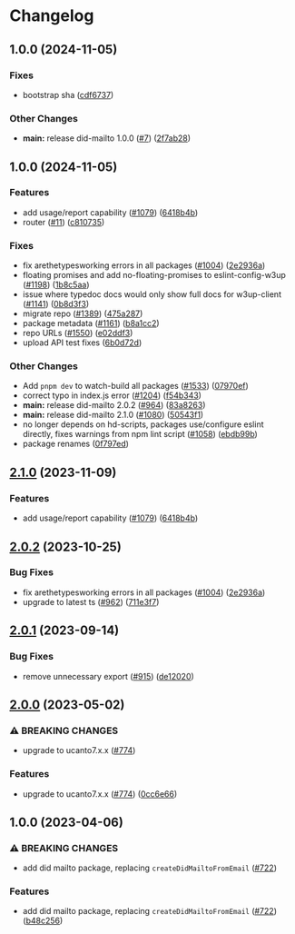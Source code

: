 # Changelog

## 1.0.0 (2024-11-05)


### Fixes

* bootstrap sha ([cdf6737](https://github.com/storacha/upload-service/commit/cdf67371ee9df3a60f7fea90c310179b20ee2b0b))


### Other Changes

* **main:** release did-mailto 1.0.0 ([#7](https://github.com/storacha/upload-service/issues/7)) ([2f7ab28](https://github.com/storacha/upload-service/commit/2f7ab286a7fd22249ed3ee2bd05b6a5d22e69cf0))

## 1.0.0 (2024-11-05)


### Features

* add usage/report capability ([#1079](https://github.com/storacha/upload-service/issues/1079)) ([6418b4b](https://github.com/storacha/upload-service/commit/6418b4b22329a118fb258928bd9a6a45ced5ce45))
* router ([#11](https://github.com/storacha/upload-service/issues/11)) ([c810735](https://github.com/storacha/upload-service/commit/c8107354da663120228f779814eafa0c9a3e80a2))


### Fixes

* fix arethetypesworking errors in all packages ([#1004](https://github.com/storacha/upload-service/issues/1004)) ([2e2936a](https://github.com/storacha/upload-service/commit/2e2936a3831389dd13be5be5146a04e2b15553c5))
* floating promises and add no-floating-promises to eslint-config-w3up ([#1198](https://github.com/storacha/upload-service/issues/1198)) ([1b8c5aa](https://github.com/storacha/upload-service/commit/1b8c5aa86ec3d177bf77df4e2916699c1f522598))
* issue where typedoc docs would only show full docs for w3up-client ([#1141](https://github.com/storacha/upload-service/issues/1141)) ([0b8d3f3](https://github.com/storacha/upload-service/commit/0b8d3f3b52918b1b4d3b76ea6fea3fb0c837cd73))
* migrate repo ([#1389](https://github.com/storacha/upload-service/issues/1389)) ([475a287](https://github.com/storacha/upload-service/commit/475a28743ff9f7138b46dfe4227d3c80ed75a6a2))
* package metadata ([#1161](https://github.com/storacha/upload-service/issues/1161)) ([b8a1cc2](https://github.com/storacha/upload-service/commit/b8a1cc2e125a91be582998bda295e1ae1caab087))
* repo URLs ([#1550](https://github.com/storacha/upload-service/issues/1550)) ([e02ddf3](https://github.com/storacha/upload-service/commit/e02ddf3696553b03f8d2f7316de0a99a9303a60f))
* upload API test fixes ([6b0d72d](https://github.com/storacha/upload-service/commit/6b0d72dee3dc9ce5320ad8de333a718d644b5c3d))


### Other Changes

* Add `pnpm dev` to watch-build all packages ([#1533](https://github.com/storacha/upload-service/issues/1533)) ([07970ef](https://github.com/storacha/upload-service/commit/07970efd443149158ebbfb2c4e745b5007eb9407))
* correct typo in index.js error ([#1204](https://github.com/storacha/upload-service/issues/1204)) ([f54b343](https://github.com/storacha/upload-service/commit/f54b34317195ff51f87bd68db1cc8c36748eac50))
* **main:** release did-mailto 2.0.2 ([#964](https://github.com/storacha/upload-service/issues/964)) ([83a8263](https://github.com/storacha/upload-service/commit/83a826339ece3eb263bcf2394a21a8aeb8e397d2))
* **main:** release did-mailto 2.1.0 ([#1080](https://github.com/storacha/upload-service/issues/1080)) ([50543f1](https://github.com/storacha/upload-service/commit/50543f10d8e0186b85ace94f228ba82977c76e77))
* no longer depends on hd-scripts, packages use/configure eslint directly, fixes warnings from npm lint script ([#1058](https://github.com/storacha/upload-service/issues/1058)) ([ebdb99b](https://github.com/storacha/upload-service/commit/ebdb99b0d3fc912f93ace3d533b915f844b35856))
* package renames ([0f797ed](https://github.com/storacha/upload-service/commit/0f797ed298b570dd649aa18055f801b0ab6fbfd8))

## [2.1.0](https://github.com/web3-storage/w3up/compare/did-mailto-v2.0.2...did-mailto-v2.1.0) (2023-11-09)


### Features

* add usage/report capability ([#1079](https://github.com/web3-storage/w3up/issues/1079)) ([6418b4b](https://github.com/web3-storage/w3up/commit/6418b4b22329a118fb258928bd9a6a45ced5ce45))

## [2.0.2](https://github.com/web3-storage/w3up/compare/did-mailto-v2.0.1...did-mailto-v2.0.2) (2023-10-25)


### Bug Fixes

* fix arethetypesworking errors in all packages ([#1004](https://github.com/web3-storage/w3up/issues/1004)) ([2e2936a](https://github.com/web3-storage/w3up/commit/2e2936a3831389dd13be5be5146a04e2b15553c5))
* upgrade to latest ts ([#962](https://github.com/web3-storage/w3up/issues/962)) ([711e3f7](https://github.com/web3-storage/w3up/commit/711e3f73f6905fde0d929952fff70be845a55fa1))

## [2.0.1](https://github.com/web3-storage/w3up/compare/did-mailto-v2.0.0...did-mailto-v2.0.1) (2023-09-14)


### Bug Fixes

* remove unnecessary export ([#915](https://github.com/web3-storage/w3up/issues/915)) ([de12020](https://github.com/web3-storage/w3up/commit/de12020889ebb01c371afc7004194d33cef96c1b))

## [2.0.0](https://github.com/web3-storage/w3up/compare/did-mailto-v1.0.0...did-mailto-v2.0.0) (2023-05-02)


### ⚠ BREAKING CHANGES

* upgrade to ucanto7.x.x ([#774](https://github.com/web3-storage/w3up/issues/774))

### Features

* upgrade to ucanto7.x.x ([#774](https://github.com/web3-storage/w3up/issues/774)) ([0cc6e66](https://github.com/web3-storage/w3up/commit/0cc6e66a80476e05c75bea94c1bee9bd12cbacf5))

## 1.0.0 (2023-04-06)


### ⚠ BREAKING CHANGES

* add did mailto package, replacing `createDidMailtoFromEmail` ([#722](https://github.com/web3-storage/w3up/issues/722))

### Features

* add did mailto package, replacing `createDidMailtoFromEmail` ([#722](https://github.com/web3-storage/w3up/issues/722)) ([b48c256](https://github.com/web3-storage/w3up/commit/b48c256bfa57dda5d1762f77e41af1ecddf35846))
